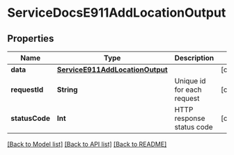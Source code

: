 # ServiceDocsE911AddLocationOutput

## Properties
Name | Type | Description | Notes
------------ | ------------- | ------------- | -------------
**data** | [**ServiceE911AddLocationOutput**](ServiceE911AddLocationOutput.md) |  | [optional] 
**requestId** | **String** | Unique id for each request | [optional] 
**statusCode** | **Int** | HTTP response status code | [optional] 

[[Back to Model list]](../README.md#documentation-for-models) [[Back to API list]](../README.md#documentation-for-api-endpoints) [[Back to README]](../README.md)


